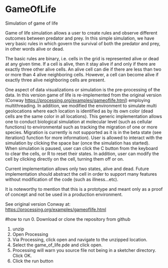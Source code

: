 # GameOfLife
Simulation of game of life


Game of life simulation allows a user to create rules and observe different
outcomes between predator and prey. In this simple simulation, we have very basic rules
in which govern the survival of both the predator and prey, in other words alive or dead.

The basic rules are binary, i.e. cells in the grid is represented alive or dead at any given time.
If a cell is alive, then it stay alive if and only if there are exactly three other alive cells.
An alive cell can die if there are less than two or more than 4 alive neighboring cells.
However, a cell can become alive if exactly three alive neighboring cells are present.

One aspect of data visualizations or simulation is the pre-processing of the data. In this 
version game of life is re-implemented from the original version (Conway https://processing.org/examples/gameoflife.html)
employing multithreading. In addition, we modified the environment to simulate multi
geolocations where each location is identified as by its own color (dead cells are the same color
in all locations). This generic implementation allows one to conduct biological simulation 
at molecular level (such as cellular functions) to environmental such as tracking the migration of 
one or more species. Migration is currently is not supported as it is in the beta state 
(see iteration() function for more information).
User is allowed to interact with the simulation by clicking the space bar (once the simulation has started).
When simulation is paused, user can click the C button from the keyboard to clear the 
cells, or R to reset their states. In addition, user can modify the cell by clicking directly 
on the cell, turning them off or on.

Current implementation allows only two states, alive and dead. Future implementation should
abstract the cell in order to support many features without modification of the code
(such as illness...etc).
 
It is noteworthy to mention that this is a prototype and meant only as a proof of concept 
and not be used in a production environment. 

See original version Conway at: https://processing.org/examples/gameoflife.html

#how to run
0. Download or clone the repository from github
1. unzip 
2. Open Processing
3. Via Processing, click open and navigate to the unzipped location.
4. Select the game_of_life.pde and click open.
5. Processing will warn you source file not being in a sketcher directory. Click OK.
6. Click the run button
